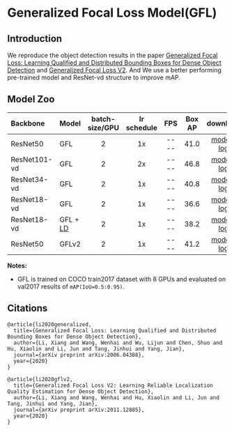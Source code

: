 # Generalized Focal Loss Model(GFL)

## Introduction

We reproduce the object detection results in the paper [Generalized Focal Loss: Learning Qualified and Distributed Bounding Boxes for Dense Object Detection](https://arxiv.org/abs/2006.04388) and [Generalized Focal Loss V2](https://arxiv.org/pdf/2011.12885.pdf). And We use a better performing pre-trained model and ResNet-vd structure to improve mAP.

## Model Zoo

| Backbone        | Model      | batch-size/GPU | lr schedule |FPS | Box AP |                           download                          | config |
| :-------------- | :------------- | :-----: | :-----: | :------------: | :-----: | :-----------------------------------------------------: | :-----: |
| ResNet50    | GFL           |    2    |   1x      |     ----     |  41.0  | [model](https://paddledet.bj.bcebos.com/models/gfl_r50_fpn_1x_coco.pdparams) &#124; [log](https://paddledet.bj.bcebos.com/logs/train_gfl_r50_fpn_1x_coco.log) | [config](https://github.com/PaddlePaddle/PaddleDetection/tree/develop/configs/gfl/gfl_r50_fpn_1x_coco.yml) |
| ResNet101-vd   | GFL           |    2    |   2x      |     ----     |  46.8  | [model](https://paddledet.bj.bcebos.com/models/gfl_r101vd_fpn_mstrain_2x_coco.pdparams) &#124; [log](https://paddledet.bj.bcebos.com/logs/train_gfl_r101vd_fpn_mstrain_2x_coco.log) | [config](https://github.com/PaddlePaddle/PaddleDetection/tree/develop/configs/gfl/gfl_r101vd_fpn_mstrain_2x_coco.yml) |
| ResNet34-vd    | GFL           |    2    |   1x      |     ----     |  40.8  | [model](https://paddledet.bj.bcebos.com/models/gfl_r34vd_1x_coco.pdparams) &#124; [log](https://paddledet.bj.bcebos.com/logs/train_gfl_r34vd_1x_coco.log) | [config](https://github.com/PaddlePaddle/PaddleDetection/tree/develop/configs/gfl/gfl_r34vd_1x_coco.yml) |
| ResNet18-vd   | GFL           |    2    |   1x      |     ----     |  36.6  | [model](https://paddledet.bj.bcebos.com/models/gfl_r18vd_1x_coco.pdparams) &#124; [log](https://paddledet.bj.bcebos.com/logs/train_gfl_r18vd_1x_coco.log) | [config](https://github.com/PaddlePaddle/PaddleDetection/tree/develop/configs/gfl/gfl_r18vd_1x_coco.yml) |
| ResNet18-vd   | GFL + [LD](../slim/README.md)    |    2    |   1x      |     ----     |  38.2  | [model](https://bj.bcebos.com/v1/paddledet/models/gfl_slim_ld_r18vd_1x_coco.pdparams) &#124; [log](https://bj.bcebos.com/v1/paddledet/logs/train_gfl_slim_ld_r18vd_1x_coco.log) | [config1](./gfl_slim_ld_r18vd_1x_coco.yml), [config2](../slim/distill/gfl_ld_distill.yml) |
| ResNet50    | GFLv2       |    2    |   1x      |     ----     |  41.2  | [model](https://paddledet.bj.bcebos.com/models/gflv2_r50_fpn_1x_coco.pdparams) &#124; [log](https://paddledet.bj.bcebos.com/logs/train_gflv2_r50_fpn_1x_coco.log) | [config](https://github.com/PaddlePaddle/PaddleDetection/tree/develop/configs/gfl/gflv2_r50_fpn_1x_coco.yml) |


**Notes:**

- GFL is trained on COCO train2017 dataset with 8 GPUs and evaluated on val2017 results of `mAP(IoU=0.5:0.95)`.

## Citations
```
@article{li2020generalized,
  title={Generalized Focal Loss: Learning Qualified and Distributed Bounding Boxes for Dense Object Detection},
  author={Li, Xiang and Wang, Wenhai and Wu, Lijun and Chen, Shuo and Hu, Xiaolin and Li, Jun and Tang, Jinhui and Yang, Jian},
  journal={arXiv preprint arXiv:2006.04388},
  year={2020}
}

@article{li2020gflv2,
  title={Generalized Focal Loss V2: Learning Reliable Localization Quality Estimation for Dense Object Detection},
  author={Li, Xiang and Wang, Wenhai and Hu, Xiaolin and Li, Jun and Tang, Jinhui and Yang, Jian},
  journal={arXiv preprint arXiv:2011.12885},
  year={2020}
}

```
